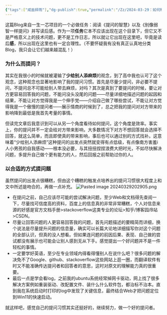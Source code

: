 ```yaml
---
{"tags":["咸盐碎雨"],"dg-publish":true,"permalink":"/Zz/2024-03-29：如何科学地提问/","dgPassFrontmatter":true}
---
```


这篇Blog来自一生一芯项目的一个必做任务：阅读《提问的智慧》以及《别像弱智一样提问》并写读后感。作为一项**任务**它本不应该出现在这个目录下，但它又不是严格意义上的技术问题，更不是工作日志，所以就让它出现在这里吧，毕竟是读后**感**，所以出现在这里也有一定合理性。（不要怀疑我有没有真正认真地分类Blog，我只会让它们越来越混乱！）

### 为什么而提问？
其实在我很小的时候就被灌输了**少给别人添麻烦**的观念，到了高中我也认可了这个观念，这种观念也显著地影响了我的提问习惯。首先是尽量少提问，非必要不提问，不提问总不可能给别人带去麻烦，对吗？其次是真到了要提问的时候，要让对方更容易回答我的问题，不能问没头没尾的问题——尽量详细地描述问题的起因和结果，不能让对方觉得我是一个伸手党——介绍自己做了哪些尝试，不能让对方觉得我是一个傲慢的提问者——展示情商的时候到了，总之把我的提问对对方带来的影响降到最低是我首先考量的事情。

但读完文章后我意识到可以从另一个角度看待如何提问，这个角度是效率。事实上，你的提问并不一定会给对方带来影响，大多数情况下对方不想回答就会选择不回答，就这么简单，而且即使真的带来影响，事后也可以通过别的方式找补。这意味着“少给别人添麻烦”这种提问的出发点突然就变得有点低级，有点像南方害羞i人小男孩的自我感动——根本没必要，与其扭扭捏捏浪费大把时光，不如尽快解决问题，多提升自己做个更有能力的人，然后回报之前帮助过你的人。


### 以合适的方式提问题
虽然提问的出发点很糟糕，但由这个糟糕的触发点培养出的提问习惯很大程度上和文中所述是吻合的，再做一点补充。
![Pasted image 20240329202905.png](/img/user/Zz/imgs/Pasted%20image%2020240329202905.png)

* 在提问之前，自己应该尽可能的尝试解决问题，至少Web和文档得先查阅一下，尽量找可信度高的资料，百度上的信息真的非常非常糟糕，个人对信息来源的好感是官方文档手册>stackoverflow这类专业的论坛>知乎/博客园/B站>CSDN。
* 尽量让回答问题的人更容易回答我的问题，首先问题描述的要精简而详细，换个说法是尽量提升问题的信息量，确实可以长篇大论地详细描写你对这个问题的全部认识，但真的没人想看。但如果连问题的前因后果、表现、自己做的尝试都没有展示也可能会让别人感到无从下手。感觉提出一个好问题并不是一件轻松的事情。
* 一定要学好英语，至少在专业领域内得看得懂别人在说什么吧？很多问题的解决免不了Google、github、stackoverflow这些网站上逛一圈，而翻译软件有时又不能准确传达提问者和回答者的意思，这时对原文的理解能力真的很重要。
* 最后一点是学会看log，之前我的ubuntu系统经常掉网卡驱动，网上找了很多解决方案例如重装驱动、改配置文件、装什么什么软件包，都治标不治本。直到我在系统启动时打印的log中发现了关键信息，最终结合Web才把问题定位到Win11的快速启动。

就这样吧，感觉自己的提问习惯其实还挺好的，继续努力，做一个好的提问者。